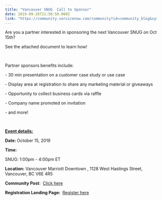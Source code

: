 ```yaml
---
title: "Vancouver SNUG  Call to Sponsor"
date: 2019-09-26T21:58:50.000Z
link: "https://community.servicenow.com/community?id=community_blog&sys_id=72c8e776db88001814d6fb24399619cd"
---
```

<p>Are you a partner interested in sponsoring the next Vancouver SNUG on Oct 15th?</p>
<p>See the attached document to learn how!</p>
<p> </p>
<p>Partner sponsors benefits include:</p>
<p>- 30 min presentation on a customer case study or use case</p>
<p>- Display area at registration to share any marketing material or giveaways</p>
<p>- Opportunity to collect business cards via raffle</p>
<p>- Company name promoted on invitation</p>
<p>- and more!</p>
<p> </p>
<p><strong><u>Event details:</u></strong></p>
<p><strong>Date: </strong>October 15, 2019 </p>
<p><strong>Time:</strong></p>
<p>SNUG: 1:00pm - 4:00pm ET </p>
<p><strong>Location:</strong> Vancouver Marriott Downtown , 1128 West Hastings Street, Vancouver, BC V6E 4R5</p>
<p><strong>Community Post</strong>:  <a href="https://community.servicenow.com/community?id&#61;community_event&amp;sys_id&#61;0c832effdb7bf340f7fca851ca9619da" rel="nofollow">Click here</a></p>
<p><strong>Registration Landing Page: </strong> <a href="https://go.servicenow.com/LP&#61;13571" rel="nofollow">Register here</a></p>